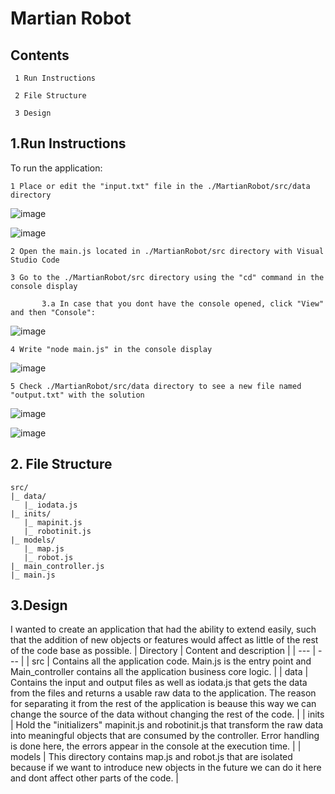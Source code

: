 # **Martian Robot**

## Contents

     1 Run Instructions
   
     2 File Structure
   
     3 Design
   
   

## 1.Run Instructions


To run the application:

    1 Place or edit the "input.txt" file in the ./MartianRobot/src/data directory
  
  ![image](https://user-images.githubusercontent.com/47821160/133908036-a078abfc-7062-4091-86ac-ea658e5afa41.png)
  
  ![image](https://user-images.githubusercontent.com/47821160/133906813-893c6b02-b37f-4512-9032-b08f3ce13841.png)


    2 Open the main.js located in ./MartianRobot/src directory with Visual Studio Code
 
    3 Go to the ./MartianRobot/src directory using the "cd" command in the console display
    
           3.a In case that you dont have the console opened, click "View" and then "Console":
    
   ![image](https://user-images.githubusercontent.com/47821160/133907903-6be46229-cf25-405c-841f-a9d4e0c79f40.png)
  
    4 Write "node main.js" in the console display
  
   ![image](https://user-images.githubusercontent.com/47821160/133907993-c0602dfc-5e74-463a-a9cb-776dead32280.png)

    5 Check ./MartianRobot/src/data directory to see a new file named "output.txt" with the solution
  
  ![image](https://user-images.githubusercontent.com/47821160/133908024-ad1c3faf-dfe4-4b84-99e8-0e7ab16a8a8b.png)

  ![image](https://user-images.githubusercontent.com/47821160/133906850-941dcbd8-c2c4-4414-bf31-52d0783156c9.png)

## 2. File Structure
```
src/
|_ data/
   |_ iodata.js
|_ inits/
   |_ mapinit.js
   |_ robotinit.js
|_ models/
   |_ map.js
   |_ robot.js
|_ main_controller.js
|_ main.js
```
## 3.Design

I wanted to create an application that had the ability to extend easily, such that the addition of new objects or features would affect as little of the rest of the code base as possible.
| Directory | Content and description |
| --- | --- |
| src | Contains all the application code. Main.js is the entry point and Main_controller contains all the application business core logic. |
| data | Contains the input and output files as well as iodata.js that gets the data from the files and returns a usable raw data to the application. The reason for separating it from the rest of the application is beause this way we can change the source of the data without changing the rest of the code. |
| inits | Hold the "initializers" mapinit.js and robotinit.js that transform the raw data into meaningful objects that are consumed by the controller. Error handling is done here, the errors appear in the console at the execution time. |
| models | This directory contains map.js and robot.js that are isolated because if we want to introduce new objects in the future we can do it here and dont affect other parts of the code. |
